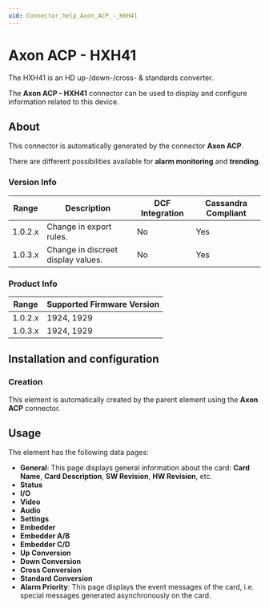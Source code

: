 ```yaml
---
uid: Connector_help_Axon_ACP_-_HXH41
---
```


# Axon ACP - HXH41

The HXH41 is an HD up-/down-/cross- & standards converter.

The **Axon ACP - HXH41** connector can be used to display and configure information related to this device.

## About

This connector is automatically generated by the connector **Axon ACP**.

There are different possibilities available for **alarm monitoring** and **trending**.

### Version Info

| **Range** | **Description**                    | **DCF Integration** | **Cassandra Compliant** |
|------------------|------------------------------------|---------------------|-------------------------|
| 1.0.2.x          | Change in export rules.            | No                  | Yes                     |
| 1.0.3.x          | Change in discreet display values. | No                  | Yes                     |

### Product Info

| Range | Supported Firmware Version |
|------------------|-----------------------------|
| 1.0.2.x          | 1924, 1929                  |
| 1.0.3.x          | 1924, 1929                  |

## Installation and configuration

### Creation

This element is automatically created by the parent element using the **Axon ACP** connector.

## Usage

The element has the following data pages:

- **General**: This page displays general information about the card: **Card Name**, **Card Description**, **SW Revision**, **HW Revision**, etc.
- **Status**
- **I/O**
- **Video**
- **Audio**
- **Settings**
- **Embedder**
- **Embedder A/B**
- **Embedder C/D**
- **Up Conversion**
- **Down Conversion**
- **Cross Conversion**
- **Standard Conversion**
- **Alarm Priority**: This page displays the event messages of the card, i.e. special messages generated asynchronously on the card.
